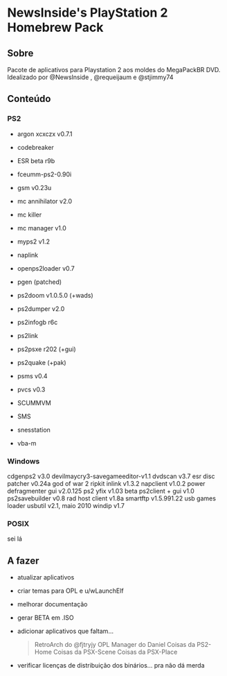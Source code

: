 # NewsInside's PlayStation 2 Homebrew Pack

## Sobre

Pacote de aplicativos para Playstation 2 aos moldes do MegaPackBR DVD.
Idealizado por @NewsInside , @requeijaum e @stjimmy74


## Conteúdo

### PS2

- argon xcxczx v0.7.1

- codebreaker

- ESR beta r9b

- fceumm-ps2-0.90i

- gsm v0.23u

- mc annihilator v2.0

- mc killer

- mc manager v1.0

- myps2 v1.2

- naplink

- openps2loader v0.7

- pgen (patched)

- ps2doom v1.0.5.0 (+wads)

- ps2dumper v2.0

- ps2infogb r6c

- ps2link

- ps2psxe r202 (+gui)

- ps2quake (+pak)

- psms v0.4

- pvcs v0.3

- SCUMMVM

- SMS

- snesstation

- vba-m

### Windows

cdgenps2 v3.0
devilmaycry3-savegameeditor-v1.1
dvdscan v3.7
esr disc patcher v0.24a
god of war 2 ripkit
inlink v1.3.2
napclient v1.0.2
power defragmenter gui v2.0.125
ps2 yfix v1.03 beta
ps2client + gui v1.0
ps2savebuilder v0.8
rad host client v1.8a
smartftp v1.5.991.22
usb games loader
usbutil v2.1, maio 2010
windip v1.7

### POSIX

sei lá


## A fazer

- atualizar aplicativos
- criar temas para OPL e u/wLaunchElf
- melhorar documentação
- gerar BETA em .ISO
- adicionar aplicativos que faltam...
	> RetroArch do @fjtryjy
	> OPL Manager do Daniel
	> Coisas da PS2-Home
	> Coisas da PSX-Scene
	> Coisas da PSX-Place	
	
	
- verificar licenças de distribuição dos binários... pra não dá merda

	
